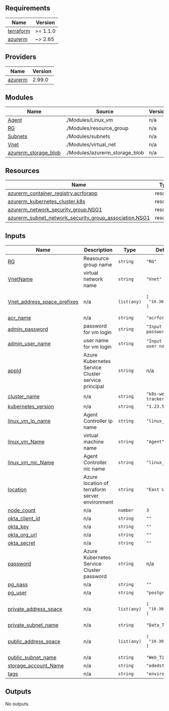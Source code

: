 ## Requirements

| Name | Version |
|------|---------|
| <a name="requirement_terraform"></a> [terraform](#requirement\_terraform) | >= 1.1.0 |
| <a name="requirement_azurerm"></a> [azurerm](#requirement\_azurerm) | ~> 2.65 |

## Providers

| Name | Version |
|------|---------|
| <a name="provider_azurerm"></a> [azurerm](#provider\_azurerm) | 2.99.0 |

## Modules

| Name | Source | Version |
|------|--------|---------|
| <a name="module_Agent"></a> [Agent](#module\_Agent) | ./Modules/Linux_vm | n/a |
| <a name="module_RG"></a> [RG](#module\_RG) | ./Modules/resource_group | n/a |
| <a name="module_Subnets"></a> [Subnets](#module\_Subnets) | ./Modules/subnets | n/a |
| <a name="module_Vnet"></a> [Vnet](#module\_Vnet) | ./Modules/virtual_net | n/a |
| <a name="module_azurerm_storage_blob"></a> [azurerm\_storage\_blob](#module\_azurerm\_storage\_blob) | ./Modules/azurerm_storage_blob | n/a |

## Resources

| Name | Type |
|------|------|
| [azurerm_container_registry.acrforapp](https://registry.terraform.io/providers/hashicorp/azurerm/latest/docs/resources/container_registry) | resource |
| [azurerm_kubernetes_cluster.k8s](https://registry.terraform.io/providers/hashicorp/azurerm/latest/docs/resources/kubernetes_cluster) | resource |
| [azurerm_network_security_group.NSG1](https://registry.terraform.io/providers/hashicorp/azurerm/latest/docs/resources/network_security_group) | resource |
| [azurerm_subnet_network_security_group_association.NSG1](https://registry.terraform.io/providers/hashicorp/azurerm/latest/docs/resources/subnet_network_security_group_association) | resource |

## Inputs

| Name | Description | Type | Default | Required |
|------|-------------|------|---------|:--------:|
| <a name="input_RG"></a> [RG](#input\_RG) | Reasource group name | `string` | `"RG"` | no |
| <a name="input_VnetName"></a> [VnetName](#input\_VnetName) | virtual network name | `string` | `"Vnet"` | no |
| <a name="input_Vnet_address_space_prefixes"></a> [Vnet\_address\_space\_prefixes](#input\_Vnet\_address\_space\_prefixes) | n/a | `list(any)` | <pre>[<br>  "10.30.0.0/16"<br>]</pre> | no |
| <a name="input_acr_name"></a> [acr\_name](#input\_acr\_name) | n/a | `string` | `"acrforapp"` | no |
| <a name="input_admin_password"></a> [admin\_password](#input\_admin\_password) | password for vm login | `string` | `"Input your password here"` | no |
| <a name="input_admin_user_name"></a> [admin\_user\_name](#input\_admin\_user\_name) | user name for vm login | `string` | `"Input your user name"` | no |
| <a name="input_appId"></a> [appId](#input\_appId) | Azure Kubernetes Service Cluster service principal | `string` | n/a | yes |
| <a name="input_cluster_name"></a> [cluster\_name](#input\_cluster\_name) | n/a | `string` | `"k8s-weight-tracker"` | no |
| <a name="input_kubernetes_version"></a> [kubernetes\_version](#input\_kubernetes\_version) | n/a | `string` | `"1.23.5"` | no |
| <a name="input_linux_vm_Ip_name"></a> [linux\_vm\_Ip\_name](#input\_linux\_vm\_Ip\_name) | Agent Controller Ip name | `string` | `"linux_vm_Ip"` | no |
| <a name="input_linux_vm_Name"></a> [linux\_vm\_Name](#input\_linux\_vm\_Name) | virtual machine name | `string` | `"Agent"` | no |
| <a name="input_linux_vm_nic_Name"></a> [linux\_vm\_nic\_Name](#input\_linux\_vm\_nic\_Name) | Agent Controller nic name | `string` | `"linux_vm_nic"` | no |
| <a name="input_location"></a> [location](#input\_location) | Azure location of terraform server environment | `string` | `"East US"` | no |
| <a name="input_node_count"></a> [node\_count](#input\_node\_count) | n/a | `number` | `3` | no |
| <a name="input_okta_client_id"></a> [okta\_client\_id](#input\_okta\_client\_id) | n/a | `string` | `""` | no |
| <a name="input_okta_key"></a> [okta\_key](#input\_okta\_key) | n/a | `string` | `""` | no |
| <a name="input_okta_org_url"></a> [okta\_org\_url](#input\_okta\_org\_url) | n/a | `string` | `""` | no |
| <a name="input_okta_secret"></a> [okta\_secret](#input\_okta\_secret) | n/a | `string` | `""` | no |
| <a name="input_password"></a> [password](#input\_password) | Azure Kubernetes Service Cluster password | `string` | n/a | yes |
| <a name="input_pg_pass"></a> [pg\_pass](#input\_pg\_pass) | n/a | `string` | `""` | no |
| <a name="input_pg_user"></a> [pg\_user](#input\_pg\_user) | n/a | `string` | `"postgres"` | no |
| <a name="input_private_address_space"></a> [private\_address\_space](#input\_private\_address\_space) | n/a | `list(any)` | <pre>[<br>  "10.30.2.0/24"<br>]</pre> | no |
| <a name="input_private_subnet_name"></a> [private\_subnet\_name](#input\_private\_subnet\_name) | n/a | `string` | `"Data_Tier"` | no |
| <a name="input_public_address_space"></a> [public\_address\_space](#input\_public\_address\_space) | n/a | `list(any)` | <pre>[<br>  "10.30.1.0/24"<br>]</pre> | no |
| <a name="input_public_subnet_name"></a> [public\_subnet\_name](#input\_public\_subnet\_name) | n/a | `string` | `"Web_Tier"` | no |
| <a name="input_storage_account_Name"></a> [storage\_account\_Name](#input\_storage\_account\_Name) | n/a | `string` | `"odedstorage1"` | no |
| <a name="input_tags"></a> [tags](#input\_tags) | n/a | `string` | `"enviroment"` | no |

## Outputs

No outputs.
